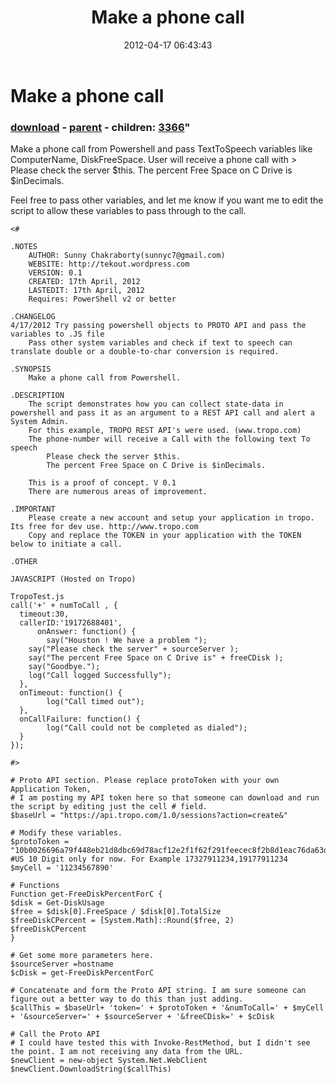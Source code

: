 ﻿---
pid:            3365
parent:         3364
children:       3366
poster:         Sunny Chakrabort
title:          Make a phone call
date:           2012-04-17 06:43:43
format:         posh
---

# Make a phone call

### [download](3365.ps1) - [parent](3364.md) - children: [3366](3366.md)"

Make a phone call from Powershell and pass TextToSpeech variables like ComputerName, DiskFreeSpace. 
User will receive a phone call with  > 
Please check the server $this. 
The percent Free Space on C Drive is $inDecimals.

Feel free to pass other variables, and let me know if you want me to edit the script to allow these variables to pass through to the call.

```posh
<#

.NOTES
    AUTHOR: Sunny Chakraborty(sunnyc7@gmail.com)
	WEBSITE: http://tekout.wordpress.com
    VERSION: 0.1
	CREATED: 17th April, 2012
	LASTEDIT: 17th April, 2012
	Requires: PowerShell v2 or better

.CHANGELOG
4/17/2012 Try passing powershell objects to PROTO API and pass the variables to .JS file
	Pass other system variables and check if text to speech can translate double or a double-to-char conversion is required.

.SYNOPSIS
    Make a phone call from Powershell.
	
.DESCRIPTION
	The script demonstrates how you can collect state-data in powershell and pass it as an argument to a REST API call and alert a System Admin.
	For this example, TROPO REST API's were used. (www.tropo.com)
	The phone-number will receive a Call with the following text To speech
		Please check the server $this. 
		The percent Free Space on C Drive is $inDecimals.

	This is a proof of concept. V 0.1
	There are numerous areas of improvement. 
	
.IMPORTANT
	Please create a new account and setup your application in tropo. Its free for dev use. http://www.tropo.com
	Copy and replace the TOKEN in your application with the TOKEN below to initiate a call.
	
.OTHER

JAVASCRIPT (Hosted on Tropo)

TropoTest.js
call('+' + numToCall , {
  timeout:30,
  callerID:'19172688401',
      onAnswer: function() {
      	say("Houston ! We have a problem ");
	say("Please check the server" + sourceServer );
	say("The percent Free Space on C Drive is" + freeCDisk );
	say("Goodbye.");
	log("Call logged Successfully");
  },
  onTimeout: function() {
      	log("Call timed out");
  },
  onCallFailure: function() {
      	log("Call could not be completed as dialed");
  }
});

#>

# Proto API section. Please replace protoToken with your own Application Token, 
# I am posting my API token here so that someone can download and run the script by editing just the cell # field.
$baseUrl = "https://api.tropo.com/1.0/sessions?action=create&"

# Modify these variables.
$protoToken = "10b0026696a79f448eb21d8dbc69d78acf12e2f1f62f291feecec8f2b8d1eac76da63d91dd317061a5a9eeb0"
#US 10 Digit only for now. For Example 17327911234,19177911234  
$myCell = '11234567890'

# Functions
Function get-FreeDiskPercentForC {
$disk = Get-DiskUsage
$free = $disk[0].FreeSpace / $disk[0].TotalSize
$freeDiskCPercent = [System.Math]::Round($free, 2)
$freeDiskCPercent
}

# Get some more parameters here.
$sourceServer =hostname
$cDisk = get-FreeDiskPercentForC

# Concatenate and form the Proto API string. I am sure someone can figure out a better way to do this than just adding.
$callThis = $baseUrl+ 'token=' + $protoToken + '&numToCall=' + $myCell + '&sourceServer=' + $sourceServer + '&freeCDisk=' + $cDisk

# Call the Proto API
# I could have tested this with Invoke-RestMethod, but I didn't see the point. I am not receiving any data from the URL.
$newClient = new-object System.Net.WebClient
$newClient.DownloadString($callThis)
```
